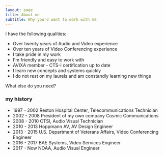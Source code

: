 ```yaml
---
layout: page
title: About me
subtitle: Why you'd want to work with me
---
```


I have the following qualities:

- Over twenty years of Audio and Video experience
- Over ten years of Video Conferencing experience
- I take pride in my work
- I'm friendly and easy to work with
- AVIXA member - CTS-I certification up to date
- I learn new concepts and systems quickly
- I do not rest on my laurels and am constandly learning new things 

What else do you need?

### my history

- 1997 - 2002 Reston Hospital Center, Telecommunications Technician
- 2002 - 2008 President of my own company Cosmic Communications
- 2008 - 2010 CTSI, Audio Visual Technician
- 2010 - 2013 Hoppmann AV, AV Design Engineer
- 2013 - 2015 U.S. Department of Veterans Affairs, Video Conferencing Engineer
- 2016 - 2017 BAE Systems, Video Services Engineer
- 2017 - Now  NOAA, Audio Visual Engineer